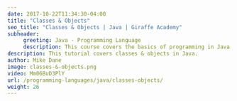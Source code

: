 ```yaml
---
date: 2017-10-22T11:34:30-04:00
title: "Classes & Objects"
seo_title: "Classes & Objects | Java | Giraffe Academy"
subheader:
     greeting: Java - Programming Language
     description: This course covers the basics of programming in Java. Work your way through the videos and we'll teach you everything you need to know to start your programming journey!
description: This tutorial covers classes & objects in Java.
author: Mike Dane
image: classes-&-objects.png
video: Mm06BuD3PlY
url: /programming-languages/java/classes-objects/
weight: 26
---
```


